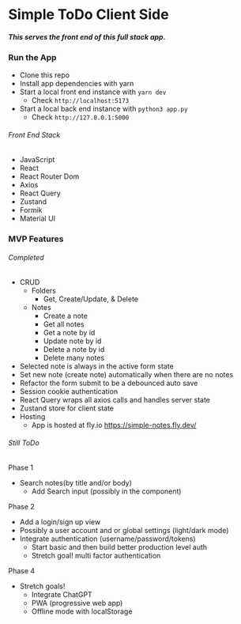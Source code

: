 # Simple ToDo Client Side
##### This serves the front end of this full stack app.

### Run the App
- Clone this repo
- Install app dependencies with yarn
- Start a local front end instance with `yarn dev`
  - Check `http://localhost:5173`
- Start a local back end instance with `python3 app.py`
  - Check `http://127.0.0.1:5000`

###### Front End Stack
- JavaScript
- React
- React Router Dom
- Axios
- React Query
- Zustand
- Formik
- Material UI

### MVP Features
###### Completed
  - CRUD
    - Folders
      - Get, Create/Update, & Delete
    - Notes
      - Create a note
      - Get all notes
      - Get a note by id
      - Update note by id
      - Delete a note by id
      - Delete many notes
  - Selected note is always in the active form state
  - Set new note (create note) automatically when there are no notes
  - Refactor the form submit to be a debounced auto save
  - Session cookie authentication
  - React Query wraps all axios calls and handles server state
  - Zustand store for client state
  - Hosting
    - App is hosted at fly.io
      https://simple-notes.fly.dev/
###### Still ToDo
  Phase 1
  - Search notes(by title and/or body)
    - Add Search input (possibly in the <ListHeader /> component)
  
  Phase 2
  - Add a login/sign up view
  - Possibly a user account and or global settings (light/dark mode)
  - Integrate authentication (username/password/tokens)
    - Start basic and then build better production level auth
    - Stretch goal! multi factor authentication

  Phase 4
  - Stretch goals!
    - Integrate ChatGPT
    - PWA (progressive web app)
    - Offline mode with localStorage